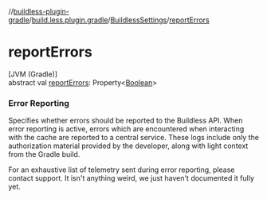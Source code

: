//[buildless-plugin-gradle](../../../index.md)/[build.less.plugin.gradle](../index.md)/[BuildlessSettings](index.md)/[reportErrors](report-errors.md)

# reportErrors

[JVM (Gradle)]\
abstract val [reportErrors](report-errors.md): Property&lt;[Boolean](https://kotlinlang.org/api/latest/jvm/stdlib/kotlin/-boolean/index.html)&gt;

###  Error Reporting

Specifies whether errors should be reported to the Buildless API. When error reporting is active, errors which are encountered when interacting with the cache are reported to a central service. These logs include only the authorization material provided by the developer, along with light context from the Gradle build.

For an exhaustive list of telemetry sent during error reporting, please contact support. It isn't anything weird, we just haven't documented it fully yet.
